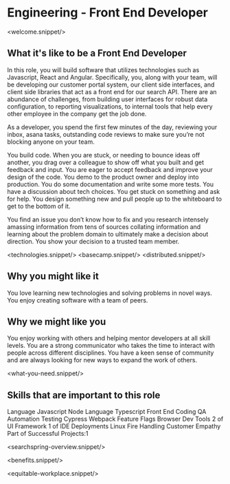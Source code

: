 # Engineering - Front End Developer
<welcome.snippet/>

## What it's like to be a Front End Developer
In this role, you will build software that utilizes technologies such as Javascript, React and Angular. Specifically, you, along with your team, will be developing our customer portal system, our client side interfaces, and client side libraries that act as a front end for our search API. There are an abundance of challenges, from building user interfaces for robust data configuration, to reporting visualizations, to internal tools that help every other employee in the company get the job done. 

As a developer, you spend the first few minutes of the day, reviewing your inbox, asana tasks, outstanding code reviews to make sure you’re not blocking anyone on your team.

You build code. When you are stuck, or needing to bounce ideas off another, you drag over a colleague to show off what you built and get feedback and input.  You are eager to accept feedback and improve your design of the code.  You demo to the product owner and deploy into production.  You do some documentation and write some more tests.  You have a discussion about tech choices.  You get stuck on something and ask for help.    You design something new and pull people up to the whiteboard to get to the bottom of it.

You find an issue you don’t know how to fix and you research intensely amassing information from tens of sources collating information and learning about the problem domain to ultimately make a decision about direction.  You show your decision to a trusted team member. 

<technologies.snippet/>
<basecamp.snippet/>
<distributed.snippet/>

## Why you might like it
You love learning new technologies and solving problems in novel ways.  You enjoy creating software with a team of peers.

## Why we might like you
You enjoy working with others and helping mentor developers at all skill levels.  You are a strong communicator who takes the time to interact with people across different disciplines. You have a keen sense of community and are always looking for new ways to expand the work of others.

<what-you-need.snippet/>

## Skills that are important to this role

<skills>
Language Javascript Node
Language Typescript
Front End
Coding
QA Automation
Testing
Cypress
Webpack
Feature Flags
Browser Dev Tools
2 of UI Framework
1 of IDE
Deployments
Linux
Fire Handling
Customer Empathy
Part of Successful Projects:1
</skills>

<inherit doc="engineering-base.md"/>

<searchspring-overview.snippet/>

<benefits.snippet/>

<equitable-workplace.snippet/>